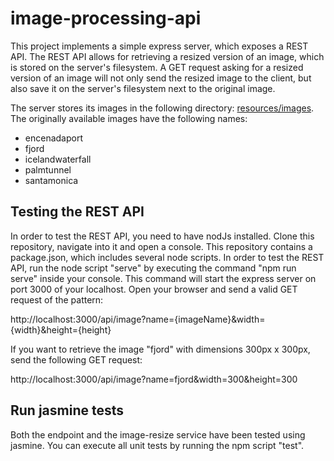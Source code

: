 # image-processing-api

This project implements a simple express server, which exposes a REST API. The REST API allows for retrieving a resized version of an image, which is stored on the server's filesystem. A GET request asking for a resized version of an image will not only send the resized image to the client, but also save it on the server's filesystem next to the original image.

The server stores its images in the following directory: [resources/images](https://github.com/LukBude/image-processing-api/tree/main/resources/images).
The originally available images have the following names: 
* encenadaport
* fjord
* icelandwaterfall
* palmtunnel
* santamonica

## Testing the REST API

In order to test the REST API, you need to have nodJs installed. Clone this repository, navigate into it and open a console. This repository contains a package.json, which includes several node scripts. In order to test the REST API, run the node script "serve" by executing the command "npm run serve" inside your console. This command will start the express server on port 3000 of your localhost. Open your browser and send a valid GET request of the pattern:

http://localhost:3000/api/image?name={imageName}&width={width}&height={height}

If you want to retrieve the image "fjord" with dimensions 300px x 300px, send the following GET request:

http://localhost:3000/api/image?name=fjord&width=300&height=300

## Run jasmine tests

Both the endpoint and the image-resize service have been tested using jasmine. You can execute all unit tests by running the npm script "test".
